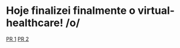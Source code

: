 # Hoje finalizei finalmente o virtual-healthcare! /o/

[PR 1](https://github.com/gabrielduete/virtual-healthcare/pull/18)
[PR 2](https://github.com/gabrielduete/virtual-healthcare/pull/19)
